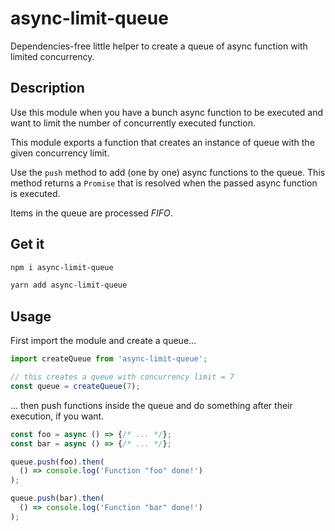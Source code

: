 # async-limit-queue
Dependencies-free little helper to create a queue of async function with limited concurrency.

## Description
Use this module when you have a bunch async function to be executed and want to limit the number of concurrently executed function.

This module exports a function that creates an instance of queue with the given concurrency limit.

Use the `push` method to add (one by one) async functions to the queue. This method returns a `Promise` that is resolved when the passed async function is executed.

Items in the queue are processed _FIFO_.

## Get it

```sh
npm i async-limit-queue

yarn add async-limit-queue
```

## Usage

First import the module and create a queue...

```javascript
import createQueue from 'async-limit-queue';

// this creates a queue with concurrency limit = 7
const queue = createQueue(7);
```

... then push functions inside the queue and do something after their execution, if you want.

```javascript
const foo = async () => {/* ... */};
const bar = async () => {/* ... */};

queue.push(foo).then(
  () => console.log('Function "foo" done!')
);

queue.push(bar).then(
  () => console.log('Function "bar" done!')
);
```
